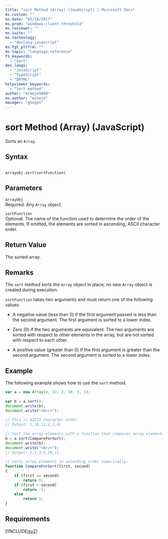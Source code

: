 ```yaml
---
title: "sort Method (Array) (JavaScript) | Microsoft Docs"
ms.custom: ""
ms.date: "01/18/2017"
ms.prod: "windows-client-threshold"
ms.reviewer: ""
ms.suite: ""
ms.technology: 
  - "devlang-javascript"
ms.tgt_pltfrm: ""
ms.topic: "language-reference"
f1_keywords: 
  - "sort"
dev_langs: 
  - "JavaScript"
  - "TypeScript"
  - "DHTML"
helpviewer_keywords: 
  - "Sort method"
author: "mikejo5000"
ms.author: "mikejo"
manager: "ghogen"
---
```

# sort Method (Array) (JavaScript)
Sorts an `Array`.  
  
## Syntax  
  
```  
  
arrayobj.sort(sortFunction)   
```  
  
## Parameters  
 `arrayObj`  
 Required. Any `Array` object.  
  
 `sortFunction`  
 Optional. The name of the function used to determine the order of the elements. If omitted, the elements are sorted in ascending, ASCII character order.  
  
## Return Value  
 The sorted array.  
  
## Remarks  
 The `sort` method sorts the `Array` object in place; no new `Array` object is created during execution.  
  
 `sortFunction` takes two arguments and must return one of the following values:  
  
-   A negative value (less than 0) if the first argument passed is less than the second argument.  The first argument is sorted to a lower index.
  
-   Zero (0) if the two arguments are equivalent.  The two arguments are sorted with respect to other elements in the array, but are not sorted with respect to each other.
  
-   A positive value (greater than 0) if the first argument is greater than the second argument.  The second argument is sorted to a lower index.
  
## Example  
 The following example shows how to use the `sort` method.  
  
```JavaScript  
var a = new Array(4, 11, 2, 10, 3, 1);  
  
var b = a.sort();  
document.write(b);  
document.write("<br/>");  
  
// This is ASCII character order.  
// Output: 1,10,11,2,3,4)  
  
// Sort the array elements with a function that compares array elements.  
b = a.sort(CompareForSort);  
document.write(b);  
document.write("<br/>");  
// Output: 1,2,3,4,10,11.  
  
// Sorts array elements in ascending order numerically.  
function CompareForSort(first, second)  
{  
    if (first == second)  
        return 0;  
    if (first < second)  
        return -1;  
    else  
        return 1;   
}  
```  
  
## Requirements  
 [!INCLUDE[jsv2](../../javascript/reference/includes/jsv2-md.md)]